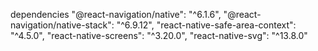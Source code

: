 dependencies
"@react-navigation/native": "^6.1.6",
"@react-navigation/native-stack": "^6.9.12",
"react-native-safe-area-context": "^4.5.0",
"react-native-screens": "^3.20.0",
"react-native-svg": "^13.8.0"
